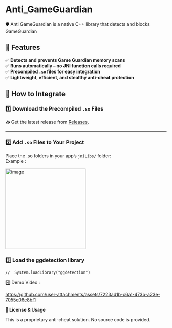 # Anti_GameGuardian
🛡️ Anti GameGuardian is a native C++ library that detects and blocks GameGuardian


## 🚀 Features  
✅ **Detects and prevents Game Guardian memory scans**  
✅ **Runs automatically – no JNI function calls required**  
✅ **Precompiled `.so` files for easy integration**  
✅ **Lightweight, efficient, and stealthy anti-cheat protection**  

## 🔧 How to Integrate  

### 1️⃣ **Download the Precompiled `.so` Files**  
📥 Get the latest release from [Releases](https://github.com/Kahllo/Anti_GameGuardian/releases).  

---

### 2️⃣ **Add `.so` Files to Your Project**  
Place the .so folders in  your app’s `jniLibs/` folder:  
Example : 

<img width="251" alt="image" src="https://github.com/user-attachments/assets/ebf83581-0105-4b1f-b781-611d2375a415" />


### 3️⃣ **Load the ggdetection library**

```<Java>
//  System.loadLibrary("ggdetection")
```


4️⃣ Demo Video : 


https://github.com/user-attachments/assets/7223ad1b-c6a1-473b-a23e-7055e06e8bf1



**📜 License & Usage**  

This is a proprietary anti-cheat solution. No source code is provided.
